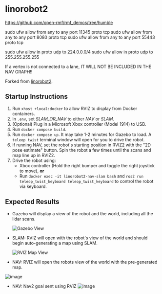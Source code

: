 # linorobot2

https://github.com/open-rmf/rmf_demos/tree/humble

sudo ufw allow from any to any port 11345 proto tcp
sudo ufw allow from any to any port 8080 proto tcp
sudo ufw allow from any to any port 55443 proto tcp


sudo ufw allow in proto udp to 224.0.0.0/4
sudo ufw allow in proto udp to 255.255.255.255

If a vertex is not connected to a lane, IT WILL NOT BE INCLUDED IN THE NAV GRAPH!!


Forked from [linorobot2](https://github.com/linorobot/linorobot2).

## Startup Instructions

1. Run `xhost +local:docker` to allow RVIZ to display from Docker containers.
2. In `.env`, set _SLAM_OR_NAV_ to either _NAV_ or _SLAM_.
3. (Optional) Plug in a Microsoft Xbox controller (Model 1914) to USB.
4. Run `docker compose build`.
5. Run `docker compose up`. It may take 1-2 minutes for Gazebo to load. A `teleop twist` terminal window will open for you to drive the robot.
6. If running NAV, set the robot's starting position in RVIZ2 with the "2D pose estimate" button. Spin the robot a few times until the scans and map line up in RVIZ2.
7. Drive the robot using:
   - Xbox controller (Hold the right bumper and toggle the right joystick to move), **or**
   - Run `docker exec -it linorobot2-nav-slam bash` and `ros2 run teleop_twist_keyboard teleop_twist_keyboard` to control the robot via keyboard.

## Expected Results

- Gazebo will display a view of the robot and the world, including all the lidar scans.
  
  ![Gazebo View](https://github.com/user-attachments/assets/fb57d7c8-b000-4d7e-bef2-c3fcf2c7c44f)

- SLAM: RVIZ will open with the robot's view of the world and should begin auto-generating a map using SLAM.
  
  ![RVIZ Map View](https://github.com/user-attachments/assets/4be799ff-4d3a-48c9-b58a-216c756eebee)

- NAV: RVIZ will open the robots view of the world with the pre-generated map.

![image](https://github.com/user-attachments/assets/ab75c0cb-3a92-4946-96fa-c2bac89121b6)

- NAV: Nav2 goal sent using RVIZ
![image](https://github.com/user-attachments/assets/3130b8f3-9c7c-4197-aa68-da44a7812d5c)



